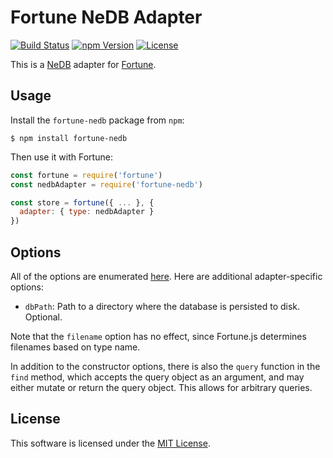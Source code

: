 # Fortune NeDB Adapter

[![Build Status](https://img.shields.io/travis/fortunejs/fortune-nedb/master.svg?style=flat-square)](https://travis-ci.org/fortunejs/fortune-nedb)
[![npm Version](https://img.shields.io/npm/v/fortune-nedb.svg?style=flat-square)](https://www.npmjs.com/package/fortune-nedb)
[![License](https://img.shields.io/npm/l/fortune-nedb.svg?style=flat-square)](https://raw.githubusercontent.com/fortunejs/fortune-nedb/master/LICENSE)

This is a [NeDB](https://github.com/louischatriot/nedb) adapter for [Fortune](http://fortunejs.com).


## Usage

Install the `fortune-nedb` package from `npm`:

```
$ npm install fortune-nedb
```

Then use it with Fortune:

```js
const fortune = require('fortune')
const nedbAdapter = require('fortune-nedb')

const store = fortune({ ... }, {
  adapter: { type: nedbAdapter }
})
```


## Options

All of the options are enumerated [here](https://github.com/louischatriot/nedb). Here are additional adapter-specific options:

- `dbPath`: Path to a directory where the database is persisted to disk. Optional.

Note that the `filename` option has no effect, since Fortune.js determines filenames based on type name.

In addition to the constructor options, there is also the `query` function in the `find` method, which accepts the query object as an argument, and may either mutate or return the query object. This allows for arbitrary queries.


## License

This software is licensed under the [MIT License](//github.com/fortunejs/fortune-nedb/blob/master/LICENSE).
